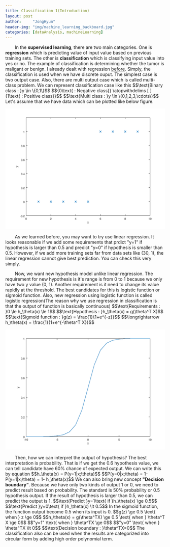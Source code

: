 ```yaml
---
title: Classification 1(Introduction)
layout: post
author:     "JongHyun"
header-img: "img/machine_learning_backboard.jpg"
categories: [dataAnalysis, machineLearning]
---
```

<p>
	<span style="display:inline-block; width: 30px;"></span>In the <b>supervised learning</b>, there are two main categories. One is <b>regression</b> which is predicting value of input value based on previous training sets. The other is <b>classification</b> which is classifying input value into yes or no. The example of classification is determining whether the tumor is maligant or benign. I already dealt with regression <a href="https://heiwais25.github.io/dataanalysis/machinelearning/octave/2017/09/15/cost-function/">before</a>. Simply, the classification is used when we have discrete ouput. The simplest case is two output case. Also, there are multi output case which is called multi-class problem. We can represent classification case like this
	$$\text{Binary class : }y \in \{0,1\}$$
	$${0\text{ : Negative class}} \atopwithdelims [ ] {1\text{ : Positive class}}$$
	$$\text{Multi class : }y \in \{0,1,2,3,\cdots\}$$
	Let's assume that we have data which can be plotted like below figure.
</p>
<img src="/img/octave/classification_example.png" alt="classification_example">
<p>
	<span style="display:inline-block; width: 30px;"></span>As we learned before, you may want to try use linear regression. It looks reasonable if we add some requirements that prdict "y=1" if hypothesis is larger than 0.5 and predict "y=0" if hypothesis is smaller than 0.5. However, if we add more training sets far from data sets like (30, 1), the linear regression cannot give best prediction. You can check this very simply. 
</p>
<p>
	<span style="display:inline-block; width: 30px;"></span>Now, we want new hypothesis model unlike linear regression. The requirement for new hypothesis is it's range is from 0 to 1 because we only have two y value (0, 1). Another requirement is it need to change its value rapidly at the threshold. The best candidates for this is logistic function or sigmoid function. Also, new regression using logistic function is called logistic regression(The reason why we use regression in classification is that the output of function is basically continuous)
	$$\text{Requirements : }0 \le h_\theta(x) \le 1$$
	$$\text{Hypothesis : }h_\theta(x) = g(\theta^T X)$$
	$$\text{Sigmoid function : }g(z) = \frac{1}{1+e^{-z}}$$
	$$\longrightarrow h_\theta(x) = \frac{1}{1+e^{-\theta^T X}}$$
</p>
<img src="/img/octave/sigmoid_example.png" alt="classification_example">
<p>
	<span style="display:inline-block; width: 30px;"></span>Then, how we can interpret the output of hypothesis? The best interpretation is probability. That is if we get the 0.6 hypothesis value, we can tell candidate have 60% chance of expected output. We can write this by equation
	$$h_\theta(x) = P(y=1|x;\theta)$$
	$$P(y=0|x;\theta) = 1-P(y=1|x;\theta) = 1- h_\theta(x)$$
	We can also bring new concept <b>"Decision boundary"</b>. Because we have only two kinds of output 1 or 0, we need to predict result based on probability. The standard is 50% probability or 0.5 hypothesis output. If the result of hypothesis is larger than 0.5, we can predict the output is 1.
	$$\text{Predict }y=1\text{ if }h_\theta(x) \ge 0.5$$
	$$\text{Predict }y=0\text{ if }h_\theta(x) \lt 0.5$$
	In the sigmoid function, the function output become 0.5 when its input is 0.
	$$g(z) \ge 0.5 \text{ when } z \ge 0$$
	$$h_\theta(x) = g(\theta^TX) \ge 0.5 \text{ when } \theta^T X \ge 0$$
	$$"y=1" \text{ when } \theta^TX \ge 0$$
	$$"y=0" \text{ when } \theta^TX \lt 0$$
	$$\text{Decision boundary : }\theta^TX=0$$
	The classification also can be used when the results are categorized into circular form by adding high order polynomial term. 
</p>

